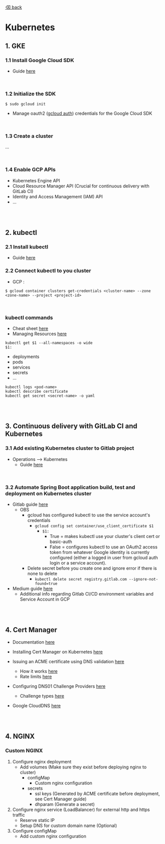 [⌫ back](../README.md)

# Kubernetes

## 1. GKE

### 1.1 Install Google Cloud SDK

- Guide [here](https://cloud.google.com/sdk/docs/quickstart-debian-ubuntu)

<br/>

### 1.2 Initialize the SDK
```
$ sudo gcloud init
```
- Manage oauth2 ([gcloud auth](https://cloud.google.com/sdk/gcloud/reference/auth/)) credentials for the Google Cloud SDK

<br/>

### 1.3 Create a cluster
...

<br/>

### 1.4 Enable GCP APIs

 - Kubernetes Engine API
 - Cloud Resource Manager API (Crucial for continuous delivery with GitLab CI)
 - Identity and Access Management (IAM) API	
 - ...


<br/>
<br/>


## 2. kubectl

### 2.1 Install kubectl
- Guide [here](https://kubernetes.io/docs/tasks/tools/install-kubectl/)

### 2.2 Connect kubectl to you cluster 

- GCP :
```
$ gcloud container clusters get-credentials <cluster-name> --zone <zone-name> --project <project-id>
```

<br/>

### kubectl commands
- Cheat sheet [here](https://kubernetes.io/docs/reference/kubectl/cheatsheet/#kubectl-autocomplete)
- Managing Resources [here](https://kubernetes.io/docs/concepts/cluster-administration/manage-deployment/)

`kubectl get $1 --all-namespaces -o wide`\
`$1:`
 - deployments
 - pods
 - services
 - secrets
 - ...

`kubectl logs <pod-name>`\
`kubectl describe certificate`\
`kubectl get secret <secret-name> -o yaml`

<br/>
<br/>


## 3. Continuous delivery with GitLab CI and Kubernetes

### 3.1 Add existing Kubernetes cluster to Gitlab project
- Operations --> Kubernetes
  - Guide [here](https://gitlab.com/help/user/project/clusters/index.md#adding-an-existing-kubernetes-cluster)

<br/>

### 3.2 Automate Spring Boot application build, test and deployment on Kubernetes cluster

- Gitlab guide [here](https://about.gitlab.com/2016/12/14/continuous-delivery-of-a-spring-boot-application-with-gitlab-ci-and-kubernetes/)
  - OBS
    - gcloud has configured kubectl to use the service account's credentials
      - `gcloud config set container/use_client_certificate $1`
        - `$1:`
          - True = makes kubectl use your cluster's client cert or basic-auth
          - False = configures kubectl to use an OAuth2 access token from whatever Google identity is currently configured (either a logged in user from gcloud auth login or a service account).
    - Delete secret before you create one and ignore error if there is none to delete
      - `kubectl delete secret registry.gitlab.com --ignore-not-found=true`
- Medium guide [here](https://medium.com/@nicklonginow/continuous-delivery-pipelines-to-google-kubernetes-engine-with-gitlab-d65e04be6c0b)
  - Additional info regarding Gitlab CI/CD environment variables and Service Account in GCP






<br/>
<br/>


## 4. Cert Manager

- Documentation [here](https://docs.cert-manager.io/en/latest/index.html)

- Installing Cert Manager on Kubernetes [here](https://docs.cert-manager.io/en/latest/getting-started/install/kubernetes.html)

- Issuing an ACME certificate using DNS validation [here](https://docs.cert-manager.io/en/latest/tutorials/acme/dns-validation.html)
  - How it works [here](https://letsencrypt.org/how-it-works/)
  - Rate limits [here](https://letsencrypt.org/docs/rate-limits/)

- Configuring DNS01 Challenge Providers [here](https://docs.cert-manager.io/en/latest/tasks/issuers/setup-acme/dns01/index.html)
  - Challenge types [here](https://letsencrypt.org/docs/challenge-types/)

- Google CloudDNS [here](https://docs.cert-manager.io/en/latest/tasks/issuers/setup-acme/dns01/google.html)


<br/>
<br/>


## 4. NGINX

### Custom NGINX

  1. Configure nginx deployment
     - Add volumes (Make sure they exist before deploying nginx to cluster)
       - configMap
         - Custom nginx configuration
       - secrets
         - ssl keys (Generated by ACME certificate before deployment, see Cert Manager guide)
         - dhparam (Generate a secret)
  2. Configure nginx service (LoadBalancer) for external http and https traffic
     - Reserve static IP
     - Setup DNS for custom domain name (Optional)
  3. Configure configMap
     - Add custom nginx configuration
